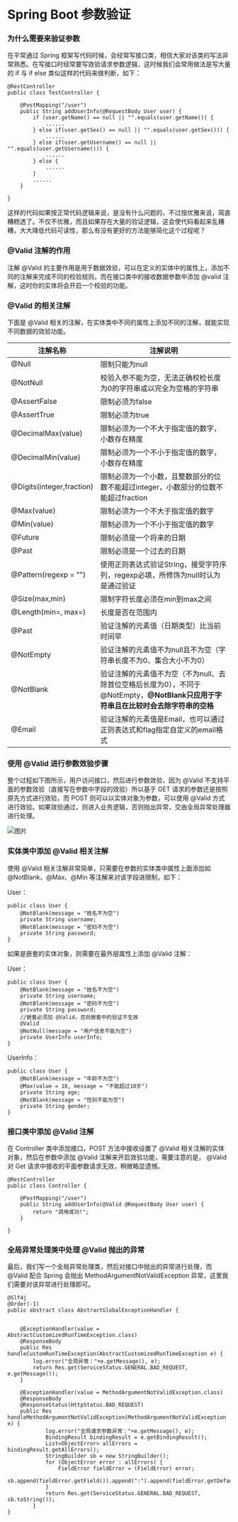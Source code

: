 # Spring Boot 参数验证

### 为什么需要来验证参数

在平常通过 Spring 框架写代码时候，会经常写接口类，相信大家对该类的写法非常熟悉。在写接口时经常要写效验请求参数逻辑，这时候我们会常用做法是写大量的 if 与 if else 类似这样的代码来做判断，如下：

```
@RestController
public class TestController {

    @PostMapping("/user")
    public String addUserInfo(@RequestBody User user) {
        if (user.getName() == null || "".equals(user.getName()) {
            ......
        } else if(user.getSex() == null || "".equals(user.getSex())) {
            ......
        } else if(user.getUsername() == null || "".equals(user.getUsername())) {
            ......
        } else {
            ......
        }
        ......
    }

}
```

这样的代码如果按正常代码逻辑来说，是没有什么问题的，不过按优雅来说，简直糟糕透了。不仅不优雅，而且如果存在大量的验证逻辑，这会使代码看起来乱糟糟，大大降低代码可读性，那么有没有更好的方法能够简化这个过程呢？

### @Valid 注解的作用

注解 @Valid 的主要作用是用于数据效验，可以在定义的实体中的属性上，添加不同的注解来完成不同的校验规则，而在接口类中的接收数据参数中添加 @valid 注解，这时你的实体将会开启一个校验的功能。

### @Valid 的相关注解

下面是 @Valid 相关的注解，在实体类中不同的属性上添加不同的注解，就能实现不同数据的效验功能。

| 注解名称                  | 注解说明                                                     |
| ------------------------- | ------------------------------------------------------------ |
| @Null                     | 限制只能为null                                               |
| @NotNull                  | 校验入参不能为空，无法正确校检长度为0的字符串或以完全为空格的字符串 |
| @AssertFalse              | 限制必须为false                                              |
| @AssertTrue               | 限制必须为true                                               |
| @DecimalMax(value)        | 限制必须为一个不大于指定值的数字，小数存在精度               |
| @DecimalMin(value)        | 限制必须为一个不小于指定值的数字，小数存在精度               |
| @Digits(integer,fraction) | 限制必须为一个小数，且整数部分的位数不能超过integer，小数部分的位数不能超过fraction |
| @Max(value)               | 限制必须为一个不大于指定值的数字                             |
| @Min(value)               | 限制必须为一个不小于指定值的数字                             |
| @Future                   | 限制必须是一个将来的日期                                     |
| @Past                     | 限制必须是一个过去的日期                                     |
| @Pattern(regexp = "")     | 使用正则表达式验证String，接受字符序列，regexp必填，所修饰为null时认为是通过验证 |
| @Size(max,min)            | 限制字符长度必须在min到max之间                               |
| @Length(min=, max=)       | 长度是否在范围内                                             |
| @Past                     | 验证注解的元素值（日期类型）比当前时间早                     |
| @NotEmpty                 | 验证注解的元素值不为null且不为空（字符串长度不为0、集合大小不为0） |
| @NotBlank                 | 验证注解的元素值不为空（不为null、去除首位空格后长度为0），不同于@NotEmpty，**@NotBlank只应用于字符串且在比较时会去除字符串的空格** |
| @Email                    | 验证注解的元素值是Email，也可以通过正则表达式和flag指定自定义的email格式 |

### 使用 @Valid 进行参数效验步骤

整个过程如下图所示，用户访问接口，然后进行参数效验，因为 @Valid 不支持平面的参数效验（直接写在参数中字段的效验）所以基于 GET 请求的参数还是按照原先方式进行效验，而 POST 则可以以实体对象为参数，可以使用 @Valid 方式进行效验。如果效验通过，则进入业务逻辑，否则抛出异常，交由全局异常处理器进行处理。

![图片](http://image.wangxiaohuan.com/blog/image/202307121109289.png)

### 实体类中添加 @Valid 相关注解

使用 @Valid 相关注解非常简单，只需要在参数的实体类中属性上面添加如 @NotBlank、@Max、@Min 等注解来对该字段进限制，如下：

User：

```
public class User {
    @NotBlank(message = "姓名不为空")
    private String username;
    @NotBlank(message = "密码不为空")
    private String password;
}
```

如果是嵌套的实体对象，则需要在最外层属性上添加 @Valid 注解：

User：

```
public class User {
    @NotBlank(message = "姓名不为空")
    private String username;
    @NotBlank(message = "密码不为空")
    private String password;
    //嵌套必须加 @Valid，否则嵌套中的验证不生效
    @Valid
    @NotNull(message = "用户信息不能为空")
    private UserInfo userInfo;
}
```

UserInfo：

```
public class User {
    @NotBlank(message = "年龄不为空")
    @Max(value = 18, message = "不能超过18岁")
    private String age;
    @NotBlank(message = "性别不能为空")
    private String gender;
}
```

### 接口类中添加 @Valid 注解

在 Controller 类中添加接口，POST 方法中接收设置了 @Valid 相关注解的实体对象，然后在参数中添加 @Valid 注解来开启效验功能，需要注意的是， @Valid 对 Get 请求中接收的平面参数请求无效，稍微略显遗憾。

```
@RestController
public class Controller {

    @PostMapping("/user")
    public String addUserInfo(@Valid @RequestBody User user) {
        return "调用成功!";
    }

}
```

### 全局异常处理类中处理 @Valid 抛出的异常

最后，我们写一个全局异常处理类，然后对接口中抛出的异常进行处理，而 @Valid 配合 Spring 会抛出 MethodArgumentNotValidException 异常，这里我们需要对该异常进行处理即可。

```
@Slf4j
@Order(-1)
public abstract class AbstractGlobalExceptionHandler {


    @ExceptionHandler(value = AbstractCustomizedRunTimeException.class)
    @ResponseBody
    public Res handleCustomRunTimeException(AbstractCustomizedRunTimeException e) {
        log.error("全局异常："+e.getMessage(), e);
        return Res.get(ServiceStatus.GENERAL.BAD_REQUEST, e.getMessage());
    }

    @ExceptionHandler(value = MethodArgumentNotValidException.class)
    @ResponseBody
    @ResponseStatus(HttpStatus.BAD_REQUEST)
    public Res handleMethodArgumentNotValidException(MethodArgumentNotValidException e) {
            log.error("全局请求参数异常："+e.getMessage(), e);
            BindingResult bindingResult = e.getBindingResult();
            List<ObjectError> allErrors = bindingResult.getAllErrors();
            StringBuilder sb = new StringBuilder();
            for (ObjectError error : allErrors) {
                FieldError fieldError = (FieldError) error;
                sb.append(fieldError.getField()).append(":").append(fieldError.getDefaultMessage()).append(";");
            }
            return Res.get(ServiceStatus.GENERAL.BAD_REQUEST, sb.toString());
        }
}
```